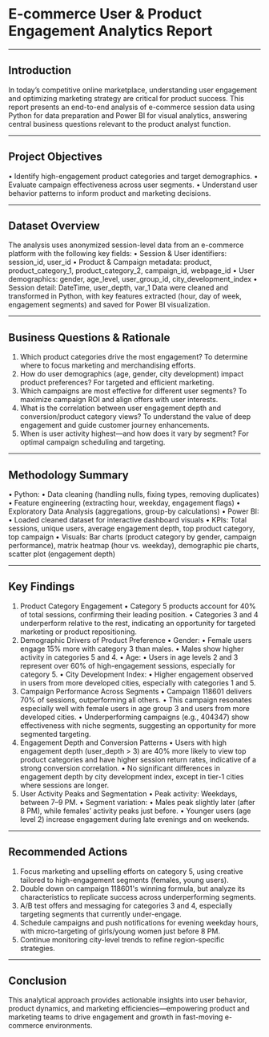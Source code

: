 # **E-commerce User & Product Engagement Analytics Report**
________________________________________
## Introduction
In today’s competitive online marketplace, understanding user engagement and optimizing marketing strategy are critical for product success. This report presents an end-to-end analysis of e-commerce session data using Python for data preparation and Power BI for visual analytics, answering central business questions relevant to the product analyst function.
________________________________________
## Project Objectives
•	Identify high-engagement product categories and target demographics.
•	Evaluate campaign effectiveness across user segments.
•	Understand user behavior patterns to inform product and marketing decisions.
________________________________________
## Dataset Overview
The analysis uses anonymized session-level data from an e-commerce platform with the following key fields:
•	Session & User identifiers: session_id, user_id
•	Product & Campaign metadata: product, product_category_1, product_category_2, campaign_id, webpage_id
•	User demographics: gender, age_level, user_group_id, city_development_index
•	Session detail: DateTime, user_depth, var_1
Data were cleaned and transformed in Python, with key features extracted (hour, day of week, engagement segments) and saved for Power BI visualization.
________________________________________
## Business Questions & Rationale
1.	Which product categories drive the most engagement?
To determine where to focus marketing and merchandising efforts.
2.	How do user demographics (age, gender, city development) impact product preferences?
For targeted and efficient marketing.
3.	Which campaigns are most effective for different user segments?
To maximize campaign ROI and align offers with user interests.
4.	What is the correlation between user engagement depth and conversion/product category views?
To understand the value of deep engagement and guide customer journey enhancements.
5.	When is user activity highest—and how does it vary by segment?
For optimal campaign scheduling and targeting.
________________________________________
## Methodology Summary
•	Python:
•	Data cleaning (handling nulls, fixing types, removing duplicates)
•	Feature engineering (extracting hour, weekday, engagement flags)
•	Exploratory Data Analysis (aggregations, group-by calculations)
•	Power BI:
•	Loaded cleaned dataset for interactive dashboard visuals
•	KPIs: Total sessions, unique users, average engagement depth, top product category, top campaign
•	Visuals: Bar charts (product category by gender, campaign performance), matrix heatmap (hour vs. weekday), demographic pie charts, scatter plot (engagement depth)
________________________________________
## Key Findings
1. Product Category Engagement
•	Category 5 products account for 40% of total sessions, confirming their leading position.
•	Categories 3 and 4 underperform relative to the rest, indicating an opportunity for targeted marketing or product repositioning.
2. Demographic Drivers of Product Preference
•	Gender:
•	Female users engage 15% more with category 3 than males.
•	Males show higher activity in categories 5 and 4.
•	Age:
•	Users in age levels 2 and 3 represent over 60% of high-engagement sessions, especially for category 5.
•	City Development Index:
•	Higher engagement observed in users from more developed cities, especially with categories 1 and 5.
3. Campaign Performance Across Segments
•	Campaign 118601 delivers 70% of sessions, outperforming all others.
•	This campaign resonates especially well with female users in age group 3 and users from more developed cities.
•	Underperforming campaigns (e.g., 404347) show effectiveness with niche segments, suggesting an opportunity for more segmented targeting.
4. Engagement Depth and Conversion Patterns
•	Users with high engagement depth (user_depth > 3) are 40% more likely to view top product categories and have higher session return rates, indicative of a strong conversion correlation.
•	No significant differences in engagement depth by city development index, except in tier-1 cities where sessions are longer.
5. User Activity Peaks and Segmentation
•	Peak activity: Weekdays, between 7–9 PM.
•	Segment variation:
•	Males peak slightly later (after 8 PM), while females’ activity peaks just before.
•	Younger users (age level 2) increase engagement during late evenings and on weekends.
________________________________________
## Recommended Actions
1.	Focus marketing and upselling efforts on category 5, using creative tailored to high-engagement segments (females, young users).
2.	Double down on campaign 118601's winning formula, but analyze its characteristics to replicate success across underperforming segments.
3.	A/B test offers and messaging for categories 3 and 4, especially targeting segments that currently under-engage.
4.	Schedule campaigns and push notifications for evening weekday hours, with micro-targeting of girls/young women just before 8 PM.
5.	Continue monitoring city-level trends to refine region-specific strategies.
________________________________________
## Conclusion
This analytical approach provides actionable insights into user behavior, product dynamics, and marketing efficiencies—empowering product and marketing teams to drive engagement and growth in fast-moving e-commerce environments.


